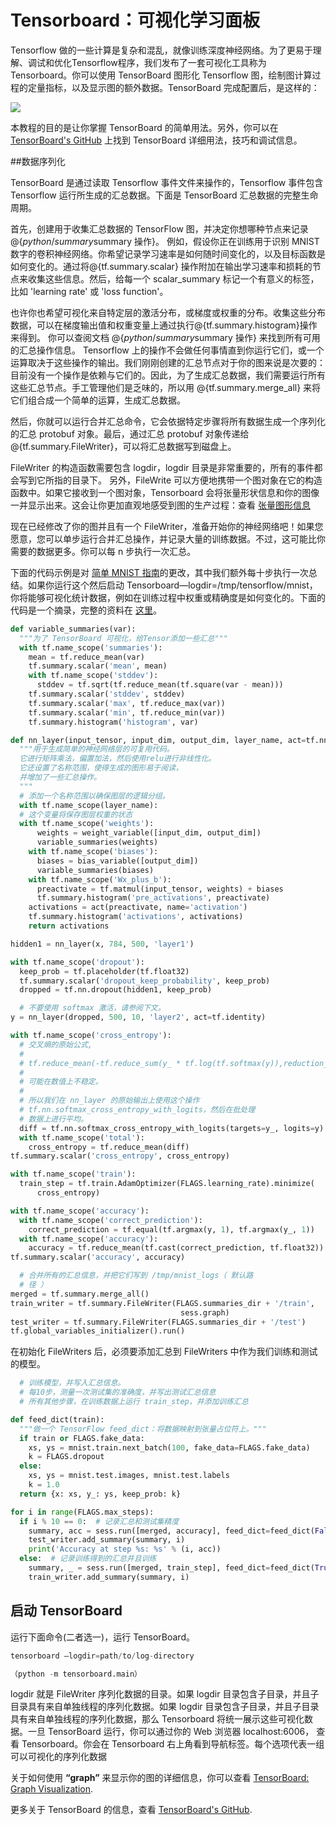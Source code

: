 # Tensorboard：可视化学习面板

Tensorflow 做的一些计算是复杂和混乱，就像训练深度神经网络。为了更易于理解、调试和优化Tensorflow程序，我们发布了一套可视化工具称为 Tensorboard。你可以使用 TensorBoard 图形化 Tensorflow 图，绘制图计算过程的定量指标，以及显示图的额外数据。TensorBoard 完成配置后，是这样的：

![](https://camo.githubusercontent.com/f0f03739a6b2a0e312f929759fab857856b7cf0c/68747470733a2f2f7777772e74656e736f72666c6f772e6f72672f696d616765732f6d6e6973745f74656e736f72626f6172642e706e67)


本教程的目的是让你掌握 TensorBoard 的简单用法。另外，你可以在 [TensorBoard's GitHub](https://github.com/tensorflow/tensorboard) 上找到 TensorBoard 详细用法，技巧和调试信息。

##数据序列化

TensorBoard 是通过读取 Tensorflow 事件文件来操作的，Tensorflow 事件包含 Tensorflow 运行所生成的汇总数据。下面是 TensorBoard 汇总数据的完整生命周期。

首先，创建用于收集汇总数据的 TensorFlow 图，并决定你想哪种节点来记录@{$python/summary$summary 操作}。
例如，假设你正在训练用于识别 MNIST 数字的卷积神经网络。你希望记录学习速率是如何随时间变化的，以及目标函数是如何变化的。通过将@{tf.summary.scalar} 操作附加在输出学习速率和损耗的节点来收集这些信息。然后，给每一个 scalar_summary 标记一个有意义的标签，比如 'learning rate' 或 'loss function'。

也许你也希望可视化来自特定层的激活分布，或梯度或权重的分布。收集这些分布数据，可以在梯度输出值和权重变量上通过执行@{tf.summary.histogram}操作来得到。
你可以查阅文档 @{$python/summary$summary 操作} 来找到所有可用的汇总操作信息。
Tensorflow 上的操作不会做任何事情直到你运行它们，或一个运算取决于这些操作的输出。我们刚刚创建的汇总节点对于你的图来说是次要的：目前没有一个操作是依赖与它们的。因此，为了生成汇总数据，我们需要运行所有这些汇总节点。手工管理他们是乏味的，所以用 @{tf.summary.merge_all} 来将它们组合成一个简单的运算，生成汇总数据。

然后，你就可以运行合并汇总命令，它会依据特定步骤将所有数据生成一个序列化的汇总 protobuf 对象。最后，通过汇总 protobuf 对象传递给@{tf.summary.FileWriter}，可以将汇总数据写到磁盘上。

FileWriter 的构造函数需要包含 logdir，logdir 目录是非常重要的，所有的事件都会写到它所指的目录下。 另外，FileWrite 可以方便地携带一个图对象在它的构造函数中。如果它接收到一个图对象，Tensorboard 会将张量形状信息和你的图像一并显示出来。这会让你更加直观地感受到图的生产过程：查看 [张量图形信息](https://www.tensorflow.org/get_started/graph_viz#tensor_shape_information)

现在已经修改了你的图并且有一个 FileWriter，准备开始你的神经网络吧！如果您愿意，您可以单步运行合并汇总操作，并记录大量的训练数据。不过，这可能比你需要的数据更多。你可以每 n 步执行一次汇总。

下面的代码示例是对 [简单 MNIST 指南](https://www.tensorflow.org/get_started/mnist/beginners)的更改，其中我们额外每十步执行一次总结。如果你运行这个然后启动 Tensorboard—logdir=/tmp/tensorflow/mnist，你将能够可视化统计数据，例如在训练过程中权重或精确度是如何变化的。下面的代码是一个摘录，完整的资料在 [这里](https://www.tensorflow.org/code/tensorflow/examples/tutorials/mnist/mnist_with_summaries.py)。

```python
def variable_summaries(var):
  """为了 TensorBoard 可视化，给Tensor添加一些汇总"""
  with tf.name_scope('summaries'):
    mean = tf.reduce_mean(var)
    tf.summary.scalar('mean', mean)
    with tf.name_scope('stddev'):
      stddev = tf.sqrt(tf.reduce_mean(tf.square(var - mean)))
    tf.summary.scalar('stddev', stddev)
    tf.summary.scalar('max', tf.reduce_max(var))
    tf.summary.scalar('min', tf.reduce_min(var))
    tf.summary.histogram('histogram', var)

def nn_layer(input_tensor, input_dim, output_dim, layer_name, act=tf.nn.relu):
  """用于生成简单的神经网络层的可复用代码。
  它进行矩阵乘法，偏置加法，然后使用relu进行非线性化。
  它还设置了名称范围，使得生成的图形易于阅读，
  并增加了一些汇总操作。
  """
  # 添加一个名称范围以确保图层的逻辑分组。
  with tf.name_scope(layer_name):
  # 这个变量将保存图层权重的状态
  with tf.name_scope('weights'):
      weights = weight_variable([input_dim, output_dim])
      variable_summaries(weights)
    with tf.name_scope('biases'):
      biases = bias_variable([output_dim])
      variable_summaries(biases)
    with tf.name_scope('Wx_plus_b'):
      preactivate = tf.matmul(input_tensor, weights) + biases
      tf.summary.histogram('pre_activations', preactivate)
    activations = act(preactivate, name='activation')
    tf.summary.histogram('activations', activations)
    return activations

hidden1 = nn_layer(x, 784, 500, 'layer1')

with tf.name_scope('dropout'):
  keep_prob = tf.placeholder(tf.float32)
  tf.summary.scalar('dropout_keep_probability', keep_prob)
  dropped = tf.nn.dropout(hidden1, keep_prob)

  # 不要使用 softmax 激活，请参阅下文。
y = nn_layer(dropped, 500, 10, 'layer2', act=tf.identity)

with tf.name_scope('cross_entropy'):
  # 交叉熵的原始公式,
  #
  # tf.reduce_mean(-tf.reduce_sum(y_ * tf.log(tf.softmax(y)),reduction_indices=[1]))
  #
  # 可能在数值上不稳定。
  #
  # 所以我们在 nn_layer 的原始输出上使用这个操作                       
  # tf.nn.softmax_cross_entropy_with_logits，然后在批处理     
  # 数据上进行平均。
  diff = tf.nn.softmax_cross_entropy_with_logits(targets=y_, logits=y)
  with tf.name_scope('total'):
    cross_entropy = tf.reduce_mean(diff)
tf.summary.scalar('cross_entropy', cross_entropy)

with tf.name_scope('train'):
  train_step = tf.train.AdamOptimizer(FLAGS.learning_rate).minimize(
      cross_entropy)

with tf.name_scope('accuracy'):
  with tf.name_scope('correct_prediction'):
    correct_prediction = tf.equal(tf.argmax(y, 1), tf.argmax(y_, 1))
  with tf.name_scope('accuracy'):
    accuracy = tf.reduce_mean(tf.cast(correct_prediction, tf.float32))
tf.summary.scalar('accuracy', accuracy)

  # 合并所有的汇总信息，并把它们写到 /tmp/mnist_logs（ 默认路
  # 径 ）
merged = tf.summary.merge_all()
train_writer = tf.summary.FileWriter(FLAGS.summaries_dir + '/train',
                                      sess.graph)
test_writer = tf.summary.FileWriter(FLAGS.summaries_dir + '/test')
tf.global_variables_initializer().run()

```
在初始化 FileWriters 后，必须要添加汇总到 FileWriters 中作为我们训练和测试的模型。

```python
  # 训练模型，并写入汇总信息。
  # 每10步，测量一次测试集的准确度，并写出测试汇总信息
  # 所有其他步骤，在训练数据上运行 train_step，并添加训练汇总

def feed_dict(train):
  """做一个 TensorFlow feed_dict：将数据映射到张量占位符上。"""
  if train or FLAGS.fake_data:
    xs, ys = mnist.train.next_batch(100, fake_data=FLAGS.fake_data)
    k = FLAGS.dropout
  else:
    xs, ys = mnist.test.images, mnist.test.labels
    k = 1.0
  return {x: xs, y_: ys, keep_prob: k}

for i in range(FLAGS.max_steps):
  if i % 10 == 0:  # 记录汇总和测试集精度
    summary, acc = sess.run([merged, accuracy], feed_dict=feed_dict(False))
    test_writer.add_summary(summary, i)
    print('Accuracy at step %s: %s' % (i, acc))
  else:  # 记录训练得到的汇总并且训练
    summary, _ = sess.run([merged, train_step], feed_dict=feed_dict(True))
    train_writer.add_summary(summary, i)

```


## 启动 TensorBoard

运行下面命令(二者选一)，运行 TensorBoard。


```python
tensorboard —logdir=path/to/log-directory

（python -m tensorboard.main）

```


logdir 就是 FileWriter 序列化数据的目录。如果 logdir 目录包含子目录，并且子目录具有来自单独线程的序列化数据。如果 logdir 目录包含子目录，并且子目录具有来自单独线程的序列化数据，那么 Tensorboard 将统一展示这些可视化数据。一旦 TensorBoard 运行，你可以通过你的 Web 浏览器 localhost:6006， 查看 Tensorboard。你会在 Tensorboard 右上角看到导航标签。每个选项代表一组可以可视化的序列化数据

关于如何使用 **“graph”** 来显示你的图的详细信息，你可以查看 [TensorBoard: Graph Visualization](https://www.tensorflow.org/get_started/graph_viz).

更多关于 TensorBoard 的信息，查看 [TensorBoard's GitHub](https://github.com/tensorflow/tensorboard).
